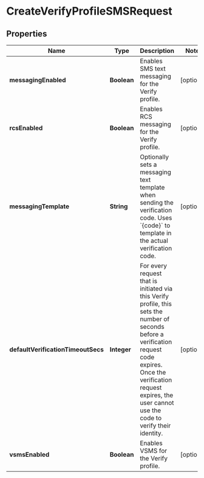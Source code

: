 

# CreateVerifyProfileSMSRequest

## Properties

Name | Type | Description | Notes
------------ | ------------- | ------------- | -------------
**messagingEnabled** | **Boolean** | Enables SMS text messaging for the Verify profile. |  [optional]
**rcsEnabled** | **Boolean** | Enables RCS messaging for the Verify profile. |  [optional]
**messagingTemplate** | **String** | Optionally sets a messaging text template when sending the verification code. Uses &#x60;{code}&#x60; to template in the actual verification code. |  [optional]
**defaultVerificationTimeoutSecs** | **Integer** | For every request that is initiated via this Verify profile, this sets the number of seconds before a verification request code expires. Once the verification request expires, the user cannot use the code to verify their identity. |  [optional]
**vsmsEnabled** | **Boolean** | Enables VSMS for the Verify profile. |  [optional]



